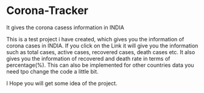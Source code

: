 # Corona-Tracker
It gives the corona casess information in INDIA

This is a test project i have created, which gives you the information of corona cases in INDIA.
If you click on the Link it will give you the information such as total cases, active cases, recovered cases,
death cases etc.
It also gives you the information of recovered and death rate in terms of percentage(%).
This can also be implemented for other countries data you need tpo change the code a little bit.

I Hope you will get some idea of the project.
